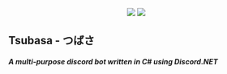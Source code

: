 <!-- Shield URLs -->
<p align="center">
    <a href="https://github.com/discord-net/Discord.Net" alt="Discord.NET">
        <img src="https://img.shields.io/badge/Discord.NET-2.2.0-green?style=for-the-badge&logo=discord" /></a>
    <a href="" alt="Tsubasa">
        <img src="https://user-images.githubusercontent.com/29633071/92825674-d2300980-f39d-11ea-8447-ca4c6b920843.png" /></a>
                
</p>

## Tsubasa - つばさ
##### A multi-purpose discord bot written in C# using Discord.NET

